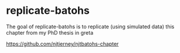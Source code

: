
# replicate-batohs

<!-- badges: start -->
<!-- badges: end -->

The goal of replicate-batohs is to replicate (using simulated data) this chapter from my PhD thesis in greta

https://github.com/njtierney/njtbatohs-chapter



